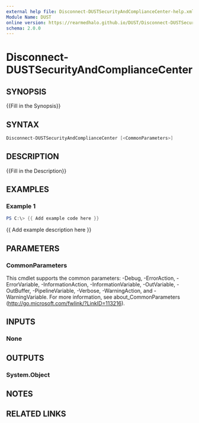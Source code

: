 ```yaml
---
external help file: Disconnect-DUSTSecurityAndComplianceCenter-help.xml
Module Name: DUST
online version: https://rearmedhalo.github.io/DUST/Disconnect-DUSTSecurityAndComplianceCenter.html
schema: 2.0.0
---
```


# Disconnect-DUSTSecurityAndComplianceCenter

## SYNOPSIS
{{Fill in the Synopsis}}

## SYNTAX

```powershell
Disconnect-DUSTSecurityAndComplianceCenter [<CommonParameters>]
```

## DESCRIPTION
{{Fill in the Description}}

## EXAMPLES

### Example 1
```powershell
PS C:\> {{ Add example code here }}
```

{{ Add example description here }}

## PARAMETERS

### CommonParameters
This cmdlet supports the common parameters: -Debug, -ErrorAction, -ErrorVariable, -InformationAction, -InformationVariable, -OutVariable, -OutBuffer, -PipelineVariable, -Verbose, -WarningAction, and -WarningVariable.
For more information, see about_CommonParameters (http://go.microsoft.com/fwlink/?LinkID=113216).

## INPUTS

### None

## OUTPUTS

### System.Object
## NOTES

## RELATED LINKS
